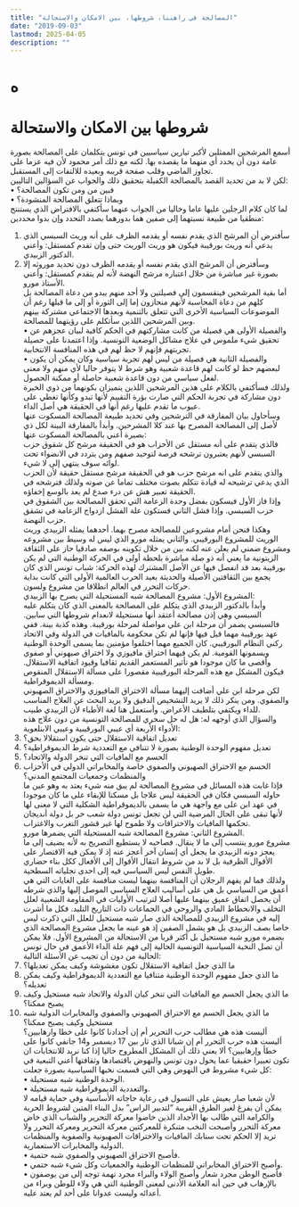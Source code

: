 ```yaml
---
title: "المصالحة في راهننا، شروطها، بين الامكان والاستحالة"
date: "2019-09-03"
lastmod: 2025-04-05
description: ""
---
```

# **ه**

# **شروطها بين الامكان والاستحالة**

أسمع المرشحين الممثلين لأكبر تيارين سياسيين في تونس يتكلمان على المصالحة بصورة عامة دون أن يحدد أي منهما ما يقصده بها. لكنه مع ذلك أمر محمود لأن فيه عزما على تجاوز الماضي وقلب صفحة قريبه وبعيده للالتفات إلى المستقبل.  
لكن لا بد من تحديد القصد بالمصالحة الكفيلة بتحقيق ذلك والجواب عن السؤالين التاليين:  
• فبين من ومن تكون المصالحة؟  
• وبماذا تتعلق المصالحة المنشودة؟  
لما كان كلام الرجلين عليها عاما وخاليا من الجواب عنهما سأكتفي بالافتراض الذي يستنتج منطقيا من طبيعة نسبتهما إلى صفين هما بدورهما بصدد التحدد وإن بدوا محددين:  
1. سأفترض أن المرشح الذي يقدم نفسه أو يقدمه الظرف على أنه وريث السبسي الذي يدعي أنه وريث بورقيبة فيكون هو وريث الوريث حتى وإن تقدم كمستقل: وأعني الدكتور الزبيدي.  
2. وسأفترض أن المرشح الذي يقدم نفسه أو يقدمه الظرف دون تحديد موروثه إلا بصورة غير مباشرة من خلال اعتباره مرشح النهضة لأنه لم يتقدم كمستقل: وأعني الأستاذ مورو.  
أما بقية المرشحين فينقسمون إلى فصيلتين ولا أحد منهم يبدو من دعاة المصالحة بل كلهم من دعاة المحاسبة لأنهم منحازون إما إلى الثورة أو إلى ما قبلها رغم أن الموضوعات السياسية الأخرى التي تتعلق بالتنمية وبعدها الاجتماعي مشتركة بينهم وبين المرشحين اللذين سأتكلم على رؤيتهما للمصالحة.  
• والفصيلة الأولى هي فصيلة من كانت مشاركتهم في الحكم كافية لبيان عجزهم عن تحقيق شيء ملموس في علاج مشاكل الوضعية التونسية. وإذا اعتمدنا على حصيلة تجربتهم فإنهم لا حظ لهم في هذه المنافسة الانتخابية.  
• والفصيلة الثانية هي فصيلة من ليس لهم تجربة سياسية وكان يمكن أن يكون لبعضهم حظ لو كانت لهم قاعدة شعبية وهو شرط لا يتوفر حاليا لأي منهم ولا معنى لفعل سياسي من دون قاعدة شعبية حاصلة أو ممكنة الحصول.  
ولذلك فسأكتفي بالكلام على هذين المرشحين اللذين يتميزان بكونهما من ذوي الخبرة دون مشاركة في تجربة الحكم التي صارت بؤرة التقييم لأنها تبدو وكأنها تغطي على عيوب ما تقدم عليها رغم أنها في الحقيقة هي أصل الداء.  
وسأحاول بيان المفارقة في الترشحين وفي تحديد طبيعة المصالحة المسكوت عنها لأصل إلى المصالحة المصرح بها عند كلا المشرحين. وأبدأ بالمفارقة البينة لكل ذي بصيرة أعني بالمصالحة المسكوت عنها:  
فالذي يتقدم على أنه مستقل عن الأحزاب هو في الحقيقة مرشح كل شقوق حزب السبسي لأنهم يعتبرون ترشحه فرصة لتوحيد صفهم ومن يتردد في الانضواء تحت لوائه سوف ينتهي إلى لا شيء.  
والذي يتقدم على انه مرشح حزب هو في الحقيقة مرشح مستقل حقيقة لأن الحزب الذي يدعي ترشيحه له قيادة تتكلم بصوت مختلف تماما عن صوته ولذلك فترشحه في الحقيقة تعبير هش عن درء صدع لم يعد بالوسع إخفاؤه.  
وإذا فاز الأول فيسكون بفضل وحدة الزعامة التي تحقق المصالحة بين الشقوق في حزب السبسي. وإذا فشل الثاني فستكون علة الفشل ازدواج الزعامة في تشقق حزب النهضة.  
وهكذا فنحن أمام مشروعين للمصالحة مصرح بهما. أحدهما يمثله الزبيدي وريث الوريث للمشروع البورقيبي. والثاني يمثله مورو الذي ليس له وسيط بين مشروعه ومشروع ضمني لم يعلن عنه لكنه بين من خلال تكوينه بوصفه صادقيا حاز على الثقافة الزيتونية ما يعني أنه ذو صلة مباشرة بلحظة أولى في الحركة الوطنية التي لم يكن بورقيبة بعد قد انفصل فيها عن الأصل المشترك لهذه الحركة: شباب تونس الذي كان يجمع بين الثقافتين الأصيلة والحديثة بعيد الحرب العالمية الأولى التي كانت بداية حركات التحرر في العالم انطلاقا من مشروع ولسون.  
المشروع الأول: مشروع المصالحة شبه المستحيلة التي يصرح بها الزبيدي:  
وأبدأ بالدكتور الزبيدي الذي يتكلم على المصالحة بالمعنى الذي كان يتكلم عليه السبسي وهي إذن مصالحة أعتقد أنها مستحيلة لانعدام شروطها التي سابين. فالسبسي يضمر أن مرحلة ابن علي مواصلة لمرحلة بورقيبة. وهذه كذبة بينة. ففي عهد بورقيبة مهما قيل فيها فإنها لم تكن محكومة بالمافيات في الدولة وفي الاتحاد ركني النظام البورقيبي. كان الجميع مهما اختلفوا مؤمنين بما يسمى الوحدة الوطنية ويسمونها القومية. لم يكن فيهما اختراق مافيوزي ولا اختراق صيهوني أو صفوي وأقصى ما كان موجودا هو تأثير المستعمر القديم ثقافيا وقيود اتفاقية الاستقلال. فيكون المشكل مع هذه المرحلة البورقيبية مقصورا على مسألة الاستقلال المنقوص ومسألة الديموقراطية.  
لكن مرحلة ابن علي أضافت إليهما مسألة الاختراق المافيوزي والاختراق الصهيوني والصفوي. ومن ينكر ذلك لا يريد التشخيص الدقيق ولا يريد البحث عن العلاج المناسب للداء ويكتفي بتلطيف الأعراض. وأستعمل هنا لغة الأطباء لأن الزبيدي طبيب.  
والسؤال الذي أوجهه له: هل له حل سحري للمصالحة التونسية من دون علاج هذه الأدواء الأربعة أي عيبي البورقيبية وعيبي الابنلعوية:  
1. تعديل اتفاقية الاستقلال حتى يكون استقلالا بحق؟  
2. تعديل مفهوم الوحدة الوطنية بصورة لا تتنافي مع التعددية شرط الديموقراطية؟  
3. الحسم مع المافيات التي تنخر الدولة والاتحاد؟  
4. الحسم مع الاختراق الصهيوني والصفوي خاصة والمخابراتي الدولي في الأحزاب والمنظمات وجمعيات المجتمع المدني؟  
فإذا غابت هذه المسائل في مشروع المصالحة لم يبق منه شيء يعتد به وهو عين ما حاوله السبسي فكان في الحقيقة ليس علاجا بل مسكنا للإبقاء على ما كان موجودا في عهد ابن على مع واجهة هي ما يسمى بالديموقراطية الشكلية التي لا معنى لها لأنها تبقى على الحال المرضية التي لن تجعل تونس دولة شعب حر بل دولة أنديجان تحكمها المافيات والاختراقات ولا طموح لها غير قشور التغرب والاغتراب.  
المشروع الثاني: مشروع المصالحة شبه المستحيلة التي يضمرها مورو.  
مشروع مورو ينتسب إلى ما لا ينقال. فصاحبه لا يستطيع التصريح به لأنه يضيف إلى ما يعجز دونه الزبيدي ما يجعل أي إنسان آخر أعجز عنه إذ لا يمكن فيه الاقتصار على الأقوال الظرفية بل لا بد من شروط انتقال الأقوال إلى الأفعال ككل بناء حضاري طويل النفس ليس السياسي فيه إلى احدى تجلياته السطحية.  
ولذلك فما لم يفهم الرجلان أن المنافسة بينهما ليست منافسة على الغايات التي هي أعمق من السياسي بل هي على أساليب العلاج السياسي الموصل إليها والذي شرطه أن يحصل اتفاق عميق بينهما عليها أصلا لترتيب الأوليات في المقاومة الشعبية لعلل التخلف والانحطاط المادي والروحي في الجماعات ذات التاريخ التليد. فكل ما أشرت إليه في مشروع الزبيدي للمصالحة الذي صار شبه مستحيل للعلل التي ذكرت ليس خاصا بصف الزبيدي بل هو يشمل الصفين إذ هو عينه ما يجعل مشروع المصالحة الذي بضمره مورو شبه مستحيل بل أكثر قربا من الاستحالة من المشروع الأول. فلا يمكن أن تصل النخبة السياسية التونسية الحالية إلى فهم علة الداء الأعمق في حال تونس الحالية من دون أن تجيب عن الأسئلة التالية:  
1. ما الذي جعل اتفاقية الاستقلال تكون مغشوشة وكيف يمكن تعديلها؟  
2. ما الذي جعل مفهوم الوحدة الوطنية متنافيا مع التعددية الديموقراطية وكيف يمكن تعديله؟  
3. ما الذي يجعل الحسم مع المافيات التي تنخر كيان الدولة والاتحاد شبه مستحيل وكيف يصبح ممكنا؟  
4. ما الذي يجعل الحسم مع الاختراق الصهيوني والصفوي والمخابرات الدولية شبه مستحيل وكيف يصبح ممكنا؟  
أليست هذه هي مطالب حرب التحرير أم إن أجدادنا كانوا على خطا وارهابيين؟ أليست هذه حرب التحرر أم إن شبانا الذي ثار بين 17 ديسمبر و14 جانفي كانوا على خطأ وإرهابيين؟ ألا يعني ذلك أن المشكل المطروح حاليا إذا كنا نريد للانتخابات ان تكون تعبيرا حقيقيا عما يحول دون تونس والنهوض باقتصادها وثقافتها أعني التبعية في كل شيء مشروط في النهوض وهي التي قسمت نخبها السياسية بصورة جعلت:  
• الوحدة الوطنية شبه مستحيلة.  
• والتعددية الديموقراطية شبه مستحيلة.  
لأن شعبا صار يعيش على التسول في رعاية حاجاته الأساسية وفي حماية قيامه لا يمكن أن يفرغ لغير الطرق القريبة “لتدبير الراس” بدل البناء المتين لشروط الحرية والكرامة التي طالب بها الأجداد الذين خاضوا معركة التحرير والشباب الذي خاض معركة التحرر وأصبحت النخب متنكرة للمعركتين معركة التحرير ومعركة التحرر ولا تريد إلا الحكم تحت سنابك المافيات والاختراقات الصهيونية والصفوية والمنظمات الدولية والمخابرات الاستعمارية.  
• فأصبح الاختراق الصهيوني والصفوي شبه حتمية.  
• وأصبح الاختراق المخابراتي للمنظمات الوطنية والجمعيات وكل شيء شبه حتمي.  
• فأصبح الوطن مجرد شعار وأصبح الولاء والبراء مجرد تهمة توجه إلى من يوصفون بالإرهاب في حين أنه العلامة الأدنى لمعنى الوطنية التي هي ولاء للوطن وبراء من أعدائه وليست عدوانا على أحد لم يعتد عليه.

###

